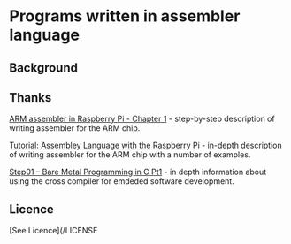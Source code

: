 # Programs written in assembler language

## Background


## Thanks

[ARM assembler in Raspberry Pi - Chapter 1](http://thinkingeek.com/2013/01/09/arm-assembler-raspberry-pi-chapter-1/) - step-by-step description of writing assembler for the ARM chip.

[Tutorial: Assembley Language with the Raspberry Pi](http://cs.smith.edu/dftwiki/index.php/Tutorial:_Assembly_Language_with_the_Raspberry_Pi) - in-depth description of writing assembler for the ARM chip with a number of examples.

[Step01 – Bare Metal Programming in C Pt1](http://www.valvers.com/open-software/raspberry-pi/step01-bare-metal-programming-in-cpt1/) - in depth information about
using the cross compiler for emdeded software development.

## Licence

[See Licence](/LICENSE
